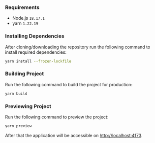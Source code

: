 ### Requirements

- Node.js `18.17.1`
- yarn `1.22.19`

### Installing Dependencies

After cloning/downloading the repository run the following command to install required dependencies:

```bash
yarn install --frozen-lockfile
```

### Building Project

Run the following command to build the project for production:

```bash
yarn build
```

### Previewing Project

Run the following command to preview the project:

```bash
yarn preview
```

After that the application will be accessible on [http://localhost:4173](http://localhost:4173).